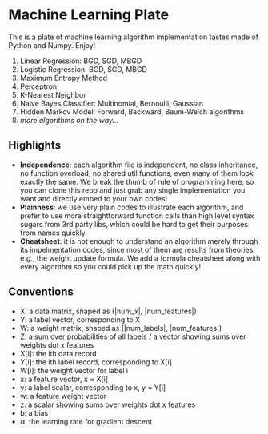 # Machine Learning Plate

This is a plate of machine learning algorithm implementation tastes made of Python and Numpy. Enjoy!  

1. Linear Regression: BGD, SGD, MBGD
2. Logistic Regression: BGD, SGD, MBGD
3. Maximum Entropy Method
4. Perceptron
5. K-Nearest Neighbor
6. Naive Bayes Classifier: Multinomial, Bernoulli, Gaussian
7. Hidden Markov Model: Forward, Backward, Baum-Welch algorithms
8. _more algorithms on the way..._  

## Highlights
* __Independence__: each algorithm file is independent, no class inheritance, no function overload, no shared util functions, even many of them look exactly the same. We break the thumb of rule of programming here, so you can clone this repo and just grab any single implementation you want and directly embed to your own codes!
* __Plainness__: we use very plain codes to illustrate each algorithm, and prefer to use more straightforward function calls than high level syntax sugars from 3rd party libs, which could be hard to get their purposes from names quickly.
* __Cheatsheet__: it is not enough to understand an algorithm merely through its impelmentation codes, since most of them are results from theories, e.g., the weight update formula. We add a formula cheatsheet along with every algorithm so you could pick up the math quickly!

## Conventions
* X: a data matrix, shaped as (|num_x|, |num_features|) 
* Y: a label vector, corresponding to X 
* W: a weight matrix, shaped as (|num_labels|, |num_features|)
* Z: a sum over probabilities of all labels / a vector showing sums over weights dot x features
* X[i]: the ith data record
* Y[i]: the ith label record, corresponding to X[i]
* W[i]: the weight vector for label i
* x: a feature vector, x = X[i] 
* y: a label scalar, corresponding to x, y = Y[i]
* w: a feature weight vector
* z: a scalar showing sums over weights dot x features
* b: a bias
* α: the learning rate for gradient descent